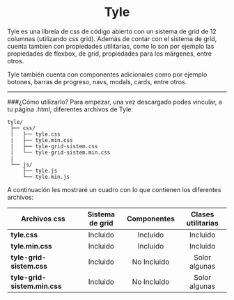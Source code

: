 <h1 style="text-align: center">Tyle</h1>
Tyle es una libreía de css de código abierto con un sistema de grid de 12 columnas (utilizando css grid). Además de contar con el sistema de grid, cuenta tambien con propiedades utilitarias, como lo son por ejemplo las propiedades de flexbox, de grid, propiedades para los márgenes, entre otros.

Tyle también cuenta con componentes adicionales como por ejemplo botones, barras de progreso, navs, modals, cards, entre otros.

---

###¿Cómo utilizarlo?
Para empezar, una vez descargado podes vincular, a tu página .html, diferentes archivos de Tyle:
```
tyle/ 
 ├── css/
 |   ├── tyle.css
 |   ├── tyle.min.css
 |   ├── tyle-grid-sistem.css
 |   └── tyle-grid-sistem.min.css
 |
 └── js/
     ├── tyle.js
     └── tyle.min.js
```
A continuación les mostraré un cuadro con lo que contienen los diferentes archivos:

| Archivos css                | Sistema de grid  | Componentes | Clases utilitarias |
| ------------                |:---------------: | :---------: | :----------------: |
| **tyle.css**                |     Incluido     |  Incluido   |      Incluido      |
| **tyle.min.css**            |     Incluido     |  Incluido   |      Incluido      |
| **tyle-grid-sistem.css**    |     Incluido     | No Incluido |    Solor algunas   |
| **tyle-grid-sistem.min.css**|     Incluido     | No Incluido |    Solor algunas   |
